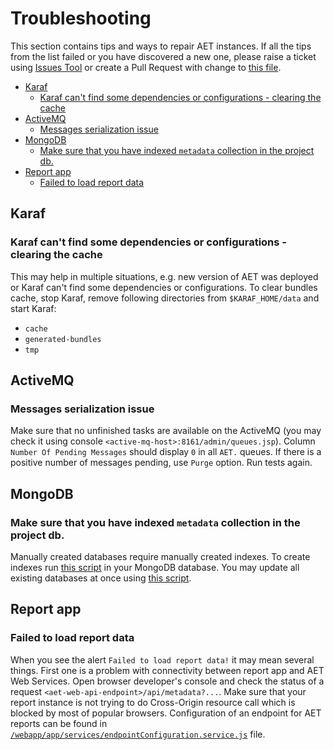 # Troubleshooting
This section contains tips and ways to repair AET instances. If all the tips from the list failed
or you have discovered a new one, please raise a ticket using [Issues Tool](https://github.com/Cognifide/aet/issues)
or create a Pull Request with change to [this file](https://github.com/Cognifide/aet/blob/master/documentation/src/main/wiki/Troubleshooting.md).

- [Karaf](#karaf)
  - [Karaf can't find some dependencies or configurations - clearing the cache](#karaf-cant-find-some-dependencies-or-configurations---clearing-the-cache)
- [ActiveMQ](#activemq)
  - [Messages serialization issue](#messages-serialization-issue)
- [MongoDB](#mongodb)
  - [Make sure that you have indexed `metadata` collection in the project db.](#make-sure-that-you-have-indexed-metadata-collection-in-the-project-db)
- [Report app](#report-app)
  - [Failed to load report data](#failed-to-load-report-data)

## Karaf

### Karaf can't find some dependencies or configurations - clearing the cache
This may help in multiple situations, e.g. new version of AET was deployed
or Karaf can't find some dependencies or configurations.
To clear bundles cache, stop Karaf, remove following directories from `$KARAF_HOME/data` and start Karaf:
- `cache`
- `generated-bundles`
- `tmp`

## ActiveMQ

### Messages serialization issue
Make sure that no unfinished tasks are available on
the ActiveMQ (you may check it using console `<active-mq-host>:8161/admin/queues.jsp`).
Column `Number Of Pending Messages` should display `0` in all `AET.` queues.
If there is a positive number of messages pending, use `Purge` option.
Run tests again.

## MongoDB

### Make sure that you have indexed `metadata` collection in the project db.
Manually created databases require manually created indexes. To create
indexes run [this script](https://github.com/Cognifide/aet/blob/master/misc/mongodb/create-indexes.js)
in your MongoDB database. You may update all existing databases at once using
[this script](https://github.com/Cognifide/aet/blob/master/misc/mongodb/create-indexes-for-all-dbs.js).

## Report app

### Failed to load report data
When you see the alert `Failed to load report data!` it may mean several things.
First one is a problem with connectivity between report app and AET Web Services.
Open browser developer's console and check the status of a request `<aet-web-api-endpoint>/api/metadata?...`.
Make sure that your report instance is not trying to do Cross-Origin
resource call which is blocked by most of popular browsers.
Configuration of an endpoint for AET reports can be found in
[`/webapp/app/services/endpointConfiguration.service.js`](https://github.com/Cognifide/aet/blob/master/report/src/main/webapp/app/services/endpointConfiguration.service.js) file.